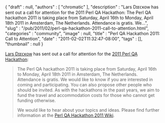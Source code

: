 {
   "draft" : null,
   "authors" : [
      "chromatic"
   ],
   "description" : "Lars Dɪᴇᴄᴋᴏᴡ has sent out a call for attention for the 2011 Perl QA Hackathon: The Perl QA hackathon 2011 is taking place from Saturday, April 16th to Monday, April 18th 2011 in Amsterdam, The Netherlands. Attendance is gratis. We...",
   "slug" : "/pub/2011/02/perl-qa-hackathon-2011-call-to-attention.html",
   "categories" : "community",
   "image" : null,
   "title" : "Perl QA Hackathon 2011: Call to Attention",
   "date" : "2011-02-02T11:32:47-08:00",
   "tags" : [],
   "thumbnail" : null
}



[Lars Dɪᴇᴄᴋᴏᴡ](https://metacpan.org/author/DAXIM) has sent out a call for attention for the [2011 Perl QA Hackathon](http://2011.qa-hackathon.org/qa2011/):

> The Perl QA hackathon 2011 is taking place from Saturday, April 16th to Monday, April 18th 2011 in Amsterdam, The Netherlands. Attendance is gratis. We would like to know if you are interested in coming and participating. You can also propose other people who should be invited. As with the hackathons in the past years, we aim to fund the travel and accommodation costs for those who cannot get funding otherwise.
>
> We would like to hear about your topics and ideas. Please find further information at the [Perl QA Hackathon 2011 Wiki](http://2011.qa-hackathon.org/qa2011/wiki).
